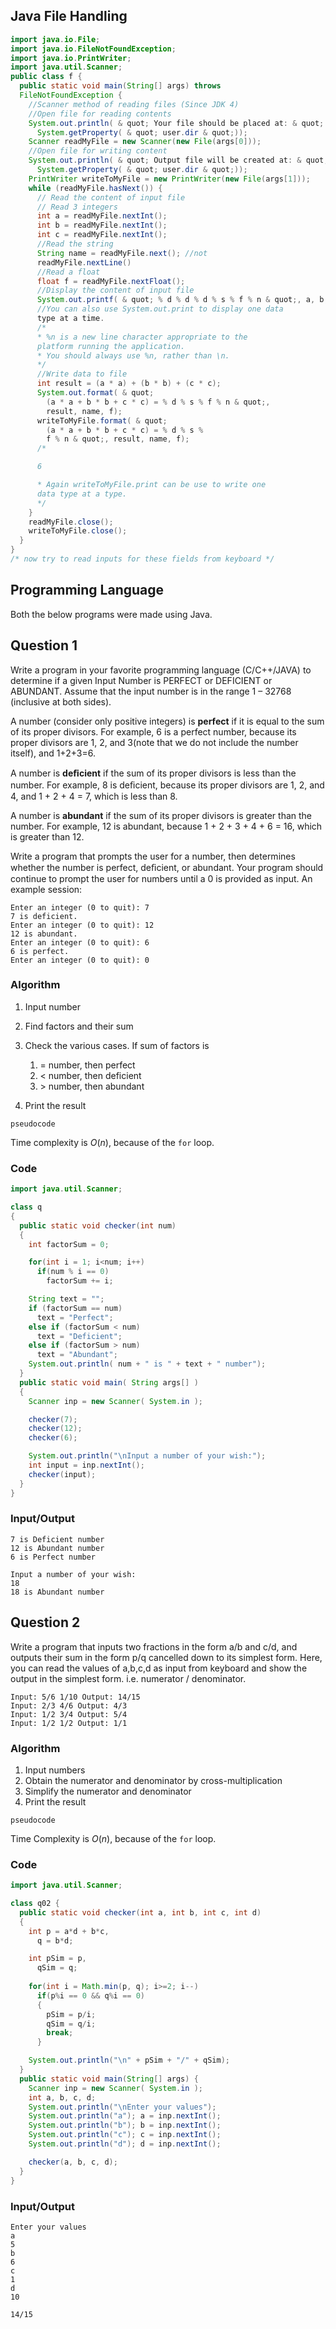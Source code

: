 ## Java File Handling

```java
import java.io.File;
import java.io.FileNotFoundException;
import java.io.PrintWriter;
import java.util.Scanner;
public class f {
  public static void main(String[] args) throws
  FileNotFoundException {
    //Scanner method of reading files (Since JDK 4)
    //Open file for reading contents
    System.out.println( & quot; Your file should be placed at: & quot; +
      System.getProperty( & quot; user.dir & quot;));
    Scanner readMyFile = new Scanner(new File(args[0]));
    //Open file for writing content
    System.out.println( & quot; Output file will be created at: & quot; +
      System.getProperty( & quot; user.dir & quot;));
    PrintWriter writeToMyFile = new PrintWriter(new File(args[1]));
    while (readMyFile.hasNext()) {
      // Read the content of input file
      // Read 3 integers
      int a = readMyFile.nextInt();
      int b = readMyFile.nextInt();
      int c = readMyFile.nextInt();
      //Read the string
      String name = readMyFile.next(); //not
      readMyFile.nextLine()
      //Read a float
      float f = readMyFile.nextFloat();
      //Display the content of input file
      System.out.printf( & quot; % d % d % d % s % f % n & quot;, a, b, c, name, f);
      //You can also use System.out.print to display one data
      type at a time.
      /*
      * %n is a new line character appropriate to the
      platform running the application.
      * You should always use %n, rather than \n.
      */
      //Write data to file
      int result = (a * a) + (b * b) + (c * c);
      System.out.format( & quot;
        (a * a + b * b + c * c) = % d % s % f % n & quot;,
        result, name, f);
      writeToMyFile.format( & quot;
        (a * a + b * b + c * c) = % d % s %
        f % n & quot;, result, name, f);
      /*

      6

      * Again writeToMyFile.print can be use to write one
      data type at a type.
      */
    }
    readMyFile.close();
    writeToMyFile.close();
  }
}
/* now try to read inputs for these fields from keyboard */
```

## Programming Language

Both the below programs were made using Java.

## Question 1

Write a program in your favorite programming language (C/C++/JAVA) to determine if a given Input Number is PERFECT or DEFICIENT or ABUNDANT. Assume that the input number is in the range 1 – 32768 (inclusive at both sides).

A number (consider only positive integers) is **perfect** if it is equal to the sum of its proper divisors. For example, 6 is a perfect number, because its proper divisors are 1, 2, and 3(note that we do not include the number itself), and 1+2+3=6.

A number is **deﬁcient** if the sum of its proper divisors is less than the number. For example, 8 is deﬁcient, because its proper divisors are 1, 2, and 4, and 1 + 2 + 4 = 7, which is less than 8.

A number is **abundant** if the sum of its proper divisors is greater than the number. For example, 12 is abundant, because 1 + 2 + 3 + 4 + 6 = 16, which is greater than 12.

Write a program that prompts the user for a number, then determines whether the number is perfect, deﬁcient, or abundant. Your program should continue to prompt the user for numbers until a 0 is provided as input. An example session:

```
Enter an integer (0 to quit): 7
7 is deficient.
Enter an integer (0 to quit): 12
12 is abundant.
Enter an integer (0 to quit): 6
6 is perfect.
Enter an integer (0 to quit): 0
```

### Algorithm

1. Input number
2. Find factors and their sum
3. Check the various cases. If sum of factors is

   1. $=$ number, then perfect
   2. $<$ number, then deficient
   3. $>$ number, then abundant
4. Print the result

```pseudocode
pseudocode
```

Time complexity is $O(n)$, because of the `for` loop.

### Code

```java
import java.util.Scanner;

class q
{
  public static void checker(int num)
  {
    int factorSum = 0;

    for(int i = 1; i<num; i++)
      if(num % i == 0)
        factorSum += i;

    String text = "";
    if (factorSum == num)
      text = "Perfect";
    else if (factorSum < num)
      text = "Deficient";
    else if (factorSum > num)
      text = "Abundant";
    System.out.println( num + " is " + text + " number");
  }
  public static void main( String args[] )
  {
    Scanner inp = new Scanner( System.in );

    checker(7);
    checker(12);
    checker(6);

    System.out.println("\nInput a number of your wish:");
    int input = inp.nextInt();
    checker(input);
  }
}
```

### Input/Output

```
7 is Deficient number
12 is Abundant number
6 is Perfect number

Input a number of your wish:
18
18 is Abundant number
```

## Question 2

Write a program that inputs two fractions in the form a/b and c/d, and outputs their sum in the form p/q cancelled down to its simplest form. Here, you can read the values of a,b,c,d as input from keyboard and show the output in the simplest form. i.e. numerator / denominator.

```
Input: 5/6 1/10 Output: 14/15
Input: 2/3 4/6 Output: 4/3
Input: 1/2 3/4 Output: 5/4
Input: 1/2 1/2 Output: 1/1
```

### Algorithm

1. Input numbers
2. Obtain the numerator and denominator by cross-multiplication
3. Simplify the numerator and denominator
4. Print the result

```pseudocode
pseudocode
```

Time Complexity is $O(n)$, because of the `for` loop.

### Code

```java
import java.util.Scanner;

class q02 {
  public static void checker(int a, int b, int c, int d)
  {
    int p = a*d + b*c,
      q = b*d;

    int pSim = p,
      qSim = q;
    
    for(int i = Math.min(p, q); i>=2; i--)
      if(p%i == 0 && q%i == 0)
      {
        pSim = p/i;
        qSim = q/i;
        break;
      }

    System.out.println("\n" + pSim + "/" + qSim);
  }
  public static void main(String[] args) {
    Scanner inp = new Scanner( System.in );
    int a, b, c, d;
    System.out.println("\nEnter your values");
    System.out.println("a"); a = inp.nextInt();
    System.out.println("b"); b = inp.nextInt();
    System.out.println("c"); c = inp.nextInt();
    System.out.println("d"); d = inp.nextInt();

    checker(a, b, c, d);
  }
}
```

### Input/Output

```
Enter your values
a
5
b
6
c
1
d
10

14/15
```

